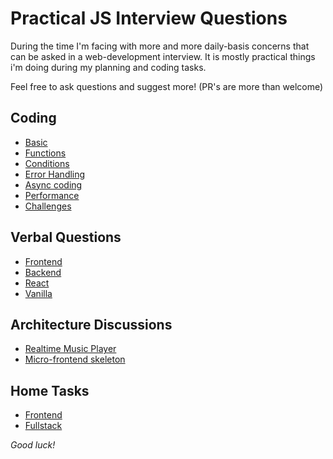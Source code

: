 # Practical JS Interview Questions

During the time I'm facing with more and more daily-basis concerns that can be asked in a web-development interview. 
It is mostly practical things i'm doing during my planning and coding tasks.

Feel free to ask questions and suggest more! (PR's are more than welcome)

## Coding
        
* [Basic](code/src/basic.js)
* [Functions](code/src/functions.js)
* [Conditions](code/src/conditions.js)
* [Error Handling](code/src/errors.js)
* [Async coding](code/src/async.js)
* [Performance](code/src/performance.js)
* [Challenges](code/src/challenges.js)

## Verbal Questions

* [Frontend](theory/frontend.md)
* [Backend](theory/backend.md)
* [React](theory/react.md)
* [Vanilla](theory/vanilla.md)

## Architecture Discussions

* [Realtime Music Player](architecture/realtimeMusicPlayer.md)
* [Micro-frontend skeleton](architecture/microFrontendSkeleton.md)

## Home Tasks

* [Frontend](exams/frontend/README.md)
* [Fullstack](exams/fullstack/README.md)

_Good luck!_

    
        
    
    
    

    
